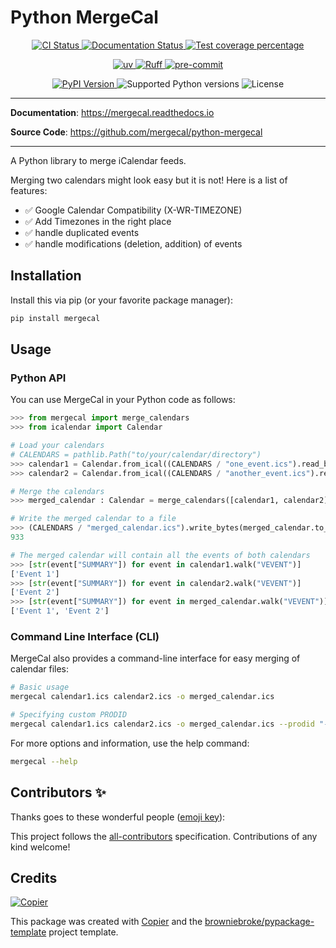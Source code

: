# Python MergeCal

<p align="center">
  <a href="https://github.com/mergecal/python-mergecal/actions/workflows/ci.yml?query=branch%3Amain">
    <img src="https://img.shields.io/github/actions/workflow/status/mergecal/python-mergecal/ci.yml?branch=main&label=CI&logo=github&style=flat-square" alt="CI Status" >
  </a>
  <a href="https://mergecal.readthedocs.io">
    <img src="https://img.shields.io/readthedocs/mergecal.svg?logo=read-the-docs&logoColor=fff&style=flat-square" alt="Documentation Status">
  </a>
  <a href="https://codecov.io/gh/mergecal/python-mergecal">
    <img src="https://img.shields.io/codecov/c/github/mergecal/python-mergecal.svg?logo=codecov&logoColor=fff&style=flat-square" alt="Test coverage percentage">
  </a>
</p>
<p align="center">
  <a href="https://github.com/astral-sh/uv">
    <img src="https://img.shields.io/endpoint?url=https://raw.githubusercontent.com/astral-sh/uv/main/assets/badge/v0.json" alt="uv">
  </a>
  <a href="https://github.com/astral-sh/ruff">
    <img src="https://img.shields.io/endpoint?url=https://raw.githubusercontent.com/astral-sh/ruff/main/assets/badge/v2.json" alt="Ruff">
  </a>
  <a href="https://github.com/pre-commit/pre-commit">
    <img src="https://img.shields.io/badge/pre--commit-enabled-brightgreen?logo=pre-commit&logoColor=white&style=flat-square" alt="pre-commit">
  </a>
</p>
<p align="center">
  <a href="https://pypi.org/project/mergecal/">
    <img src="https://img.shields.io/pypi/v/mergecal.svg?logo=python&logoColor=fff&style=flat-square" alt="PyPI Version">
  </a>
  <img src="https://img.shields.io/pypi/pyversions/mergecal.svg?style=flat-square&logo=python&amp;logoColor=fff" alt="Supported Python versions">
  <img src="https://img.shields.io/pypi/l/mergecal.svg?style=flat-square" alt="License">
</p>

---

**Documentation**: <a href="https://mergecal.readthedocs.io" target="_blank">https://mergecal.readthedocs.io </a>

**Source Code**: <a href="https://github.com/mergecal/python-mergecal" target="_blank">https://github.com/mergecal/python-mergecal </a>

---

A Python library to merge iCalendar feeds.

Merging two calendars might look easy but it is not! Here is a list of features:

- ✅ Google Calendar Compatibility (X-WR-TIMEZONE)
- ✅ Add Timezones in the right place
- ✅ handle duplicated events
- ✅ handle modifications (deletion, addition) of events

## Installation

Install this via pip (or your favorite package manager):

```bash
pip install mergecal
```

## Usage

### Python API

You can use MergeCal in your Python code as follows:

```python
>>> from mergecal import merge_calendars
>>> from icalendar import Calendar

# Load your calendars
# CALENDARS = pathlib.Path("to/your/calendar/directory")
>>> calendar1 = Calendar.from_ical((CALENDARS / "one_event.ics").read_bytes())
>>> calendar2 = Calendar.from_ical((CALENDARS / "another_event.ics").read_bytes())

# Merge the calendars
>>> merged_calendar : Calendar = merge_calendars([calendar1, calendar2])

# Write the merged calendar to a file
>>> (CALENDARS / "merged_calendar.ics").write_bytes(merged_calendar.to_ical())
933

# The merged calendar will contain all the events of both calendars
>>> [str(event["SUMMARY"]) for event in calendar1.walk("VEVENT")]
['Event 1']
>>> [str(event["SUMMARY"]) for event in calendar2.walk("VEVENT")]
['Event 2']
>>> [str(event["SUMMARY"]) for event in merged_calendar.walk("VEVENT")]
['Event 1', 'Event 2']

```

### Command Line Interface (CLI)

MergeCal also provides a command-line interface for easy merging of calendar files:

```bash
# Basic usage
mergecal calendar1.ics calendar2.ics -o merged_calendar.ics

# Specifying custom PRODID
mergecal calendar1.ics calendar2.ics -o merged_calendar.ics --prodid "-//My Organization//MergeCal 1.0//EN"

```

For more options and information, use the help command:

```bash
mergecal --help
```

## Contributors ✨

Thanks goes to these wonderful people ([emoji key](https://allcontributors.org/docs/en/emoji-key)):

<!-- prettier-ignore-start -->
<!-- ALL-CONTRIBUTORS-LIST:START - Do not remove or modify this section -->
<!-- markdownlint-disable -->
<!-- markdownlint-enable -->
<!-- ALL-CONTRIBUTORS-LIST:END -->
<!-- prettier-ignore-end -->

This project follows the [all-contributors](https://github.com/all-contributors/all-contributors) specification. Contributions of any kind welcome!

## Credits

[![Copier](https://img.shields.io/endpoint?url=https://raw.githubusercontent.com/copier-org/copier/master/img/badge/badge-grayscale-inverted-border-orange.json)](https://github.com/copier-org/copier)

This package was created with
[Copier](https://copier.readthedocs.io/) and the
[browniebroke/pypackage-template](https://github.com/browniebroke/pypackage-template)
project template.
